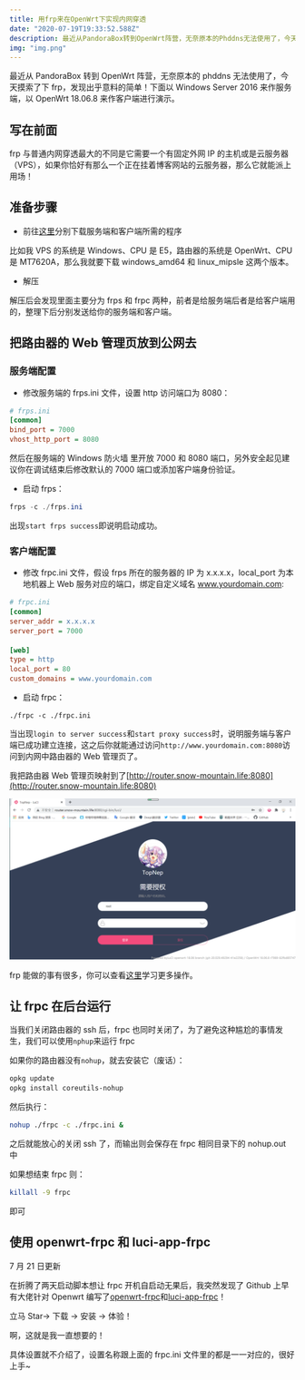 ```yaml
---
title: 用frp来在OpenWrt下实现内网穿透
date: "2020-07-19T19:33:52.588Z"
description: 最近从PandoraBox转到OpenWrt阵营，无奈原本的Phddns无法使用了，今天摸索了下frp，发现出乎意料的简单！
img: "img.png"
---
```


最近从 PandoraBox 转到 OpenWrt 阵营，无奈原本的 phddns 无法使用了，今天摸索了下 frp，发现出乎意料的简单！下面以 Windows Server 2016 来作服务端，以 OpenWrt 18.06.8 来作客户端进行演示。

## 写在前面

frp 与普通内网穿透最大的不同是它需要一个有固定外网 IP 的主机或是云服务器（VPS），如果你恰好有那么一个正在挂着博客网站的云服务器，那么它就能派上用场！

## 准备步骤

- 前往[这里](https://github.com/fatedier/frp/releases)分别下载服务端和客户端所需的程序

比如我 VPS 的系统是 Windows、CPU 是 E5，路由器的系统是 OpenWrt、CPU 是 MT7620A，那么我就要下载 windows_amd64 和 linux_mipsle 这两个版本。

- 解压

解压后会发现里面主要分为 frps 和 frpc 两种，前者是给服务端后者是给客户端用的，整理下后分别发送给你的服务端和客户端。

## 把路由器的 Web 管理页放到公网去

### 服务端配置

- 修改服务端的 frps.ini 文件，设置 http 访问端口为 8080：

```ini
# frps.ini
[common]
bind_port = 7000
vhost_http_port = 8080
```

然后在服务端的 Windows 防火墙 里开放 7000 和 8080 端口，另外安全起见建议你在调试结束后修改默认的 7000 端口或添加客户端身份验证。

- 启动 frps：

```powershell
frps -c ./frps.ini
```

出现`start frps success`即说明启动成功。

### 客户端配置

- 修改 frpc.ini 文件，假设 frps 所在的服务器的 IP 为 x.x.x.x，local_port 为本地机器上 Web 服务对应的端口，绑定自定义域名 www.yourdomain.com:

```ini
# frpc.ini
[common]
server_addr = x.x.x.x
server_port = 7000

[web]
type = http
local_port = 80
custom_domains = www.yourdomain.com
```

- 启动 frpc：

```shell
./frpc -c ./frpc.ini
```

当出现`login to server success`和`start proxy success`时，说明服务端与客户端已成功建立连接，这之后你就能通过访问`http://www.yourdomain.com:8080`访问到内网中路由器的 Web 管理页了。

我把路由器 Web 管理页映射到了[http://router.snow-mountain.life:8080](http://router.snow-mountain.life:8080)

![TopNep](./2020-10-07.png)

frp 能做的事有很多，你可以查看[这里](https://gofrp.org/docs/examples/)学习更多操作。

## 让 frpc 在后台运行

当我们关闭路由器的 ssh 后，frpc 也同时关闭了，为了避免这种尴尬的事情发生，我们可以使用`nphup`来运行 frpc

如果你的路由器没有`nohup`，就去安装它（废话）：

```bash
opkg update
opkg install coreutils-nohup
```

然后执行：

```bash
nohup ./frpc -c ./frpc.ini &
```

之后就能放心的关闭 ssh 了，而输出则会保存在 frpc 相同目录下的 nohup.out 中

如果想结束 frpc 则：

```bash
killall -9 frpc
```

即可

## 使用 openwrt-frpc 和 luci-app-frpc

7 月 21 日更新

在折腾了两天启动脚本想让 frpc 开机自启动无果后，我突然发现了 Github 上早有大佬针对 Openwrt 编写了[openwrt-frpc](https://github.com/kuoruan/openwrt-frp)和[luci-app-frpc](https://github.com/kuoruan/luci-app-frpc)！

立马 Star→ 下载 → 安装 → 体验！

啊，这就是我一直想要的！

具体设置就不介绍了，设置名称跟上面的 frpc.ini 文件里的都是一一对应的，很好上手~

